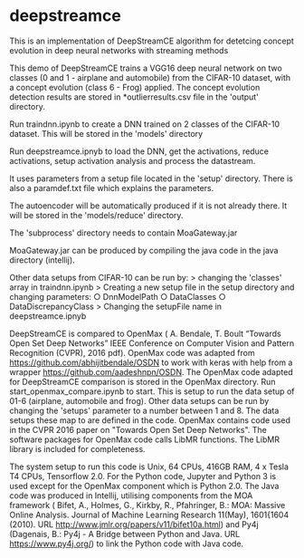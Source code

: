 # deepstreamce
This is an implementation of DeepStreamCE algorithm for detetcing concept evolution in deep neural networks with streaming methods

This demo of DeepStreamCE trains a VGG16 deep neural network on two classes (0 and 1 - airplane and automobile) from the CIFAR-10 dataset, with a concept evolution (class 6 - Frog) applied.  The concept evolution detection results are stored in *outlierresults.csv file in the 'output' directory.
 
Run traindnn.ipynb to create a DNN trained on 2 classes of the CIFAR-10 dataset.  This will be stored in the 'models' directory

Run deepstreamce.ipnyb to load the DNN, get the activations, reduce activations, setup activation analysis and process the datastream.

It uses parameters from a setup file located in the 'setup' directory.  There is also a paramdef.txt file which explains the parameters.

The autoencoder will be automatically produced if it is not already there. It will be stored in the 'models/reduce' directory.

The 'subprocess' directory needs to contain MoaGateway.jar

MoaGateway.jar can be produced by compiling the java code in the java directory (intellij).

Other data setups from CIFAR-10 can be run by: 
	> changing the 'classes' array in traindnn.ipynb
	> Creating a new setup file in the setup directory and changing parameters:
		○ DnnModelPath
		○ DataClasses
		○ DataDiscrepancyClass
	> Changing the setupFile name in deepstreamce.ipnyb

DeepStreamCE is compared to OpenMax (
A. Bendale, T. Boult “Towards Open Set Deep Networks” IEEE Conference on Computer Vision and Pattern Recognition (CVPR), 2016 pdf).  OpenMax code was adapted from https://github.com/abhijitbendale/OSDN to work with keras with help from a wrapper https://github.com/aadeshnpn/OSDN.
The OpenMax code adapted for DeepStreamCE comparison is stored in the OpenMax directory.
Run start_openmax_compare.ipynb to start.  This is setup to run the data setup of 01-6 (airplane, automobile and frog).
Other data setups can be run by changing the 'setups' parameter to a number between 1 and 8. The data setups these map to are defined in the code.
OpenMax contains code used in the CVPR 2016 paper on "Towards Open Set Deep Networks". The software packages for OpenMax code calls LibMR functions.  The LibMR library is included for completeness.

The system setup to run this code is Unix, 64 CPUs, 416GB RAM, 4 x Tesla T4 CPUs, Tensorflow 2.0. For the Python code, Jupyter and Python 3 is used except for the OpenMax component which is Python 2.0. The Java code was produced in Intellij, utilising components from the MOA framework (
Bifet, A., Holmes, G., Kirkby, R., Pfahringer, B.: MOA: Massive Online Analysis. Journal
of Machine Learning Research 11(May), 1601{1604 (2010). URL http://www.jmlr.org/papers/v11/bifet10a.html)
and Py4j (Dagenais, B.: Py4j - A Bridge between Python and Java. URL https://www.py4j.org/) to link the Python code with Java code.
